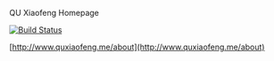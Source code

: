 QU Xiaofeng Homepage

[![Build Status](https://travis-ci.org/quxiaofeng/hexo-site-3p0.svg)](https://travis-ci.org/quxiaofeng/hexo-site-3p0)

[http://www.quxiaofeng.me/about](http://www.quxiaofeng.me/about)
